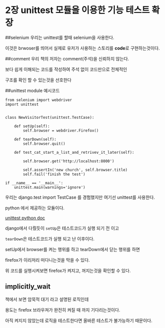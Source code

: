 # 2장 unittest 모듈을 이용한 기능 테스트 확장

##selenium
우리는 unittest를 할때 selenium을 사용한다.

이것은 brwoser를 띄어서 실제로 유저가 사용하는 스토리를 **code**로 구현하는것이다.

##comment
우리 책의 저자는 comment(주석)을 신뢰하지 않는다.

보다 쉽게 이해되는 코드를 작성하여 주석 없이 코드만으로 전체적인

구조를 확인 할 수 있는것을 선호한다

##unittest module
예시코드
```
from selenium import webdriver
import unittest


class NewVisitorTest(unittest.TestCase):

    def setUp(self):
        self.browser = webdriver.Firefox()

    def tearDown(self):
        self.browser.quit()

    def test_cat_start_a_list_and_retrivev_it_later(self):

        self.browser.get('http://localhost:8000')

        self.assertIn('new church', self.browser.title)
        self.fail('finish the test')

if __name__ == '__main__':
    unittest.main(warnings='ignore')
```

우리는 django.test import TestCase 를 경험했지만 여기선 unittest를 사용한다.

python 에서 제공하는 모듈이다.

[unittest python doc](https://docs.python.org/3/library/unittest.html?highlight=unittest#module-unittest)

django에서 다뤘듯이 `setUp`은 테스트코드가 실행 되기 전 이고

`tearDown`은 테스트코드가 실행 되고 난 이후이다.

setUp에서 browser를 켜는 행위를 하고 tearDown에서 닫는 행위를 하면

firefox가 이리저리 떠다니는것을 막을 수 있다.


위 코드를 실행시켜보면 firefox가 켜지고, 꺼지는것을 확인할 수 있다.


## implicitly_wait

책에서 보면 암묵적 대기 라고 설명된 로직인데

용도는 firefox 브라우져가 완전히 켜질 때 까지 기다리는것이다.

아직 켜지지 않았는데 로직을 테스트한다면 올바른 테스트가 불가능하기 때문이다.
